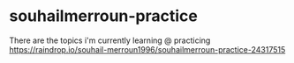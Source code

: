 # souhailmerroun-practice

There are the topics i'm currently learning @ practicing https://raindrop.io/souhail-merroun1996/souhailmerroun-practice-24317515
